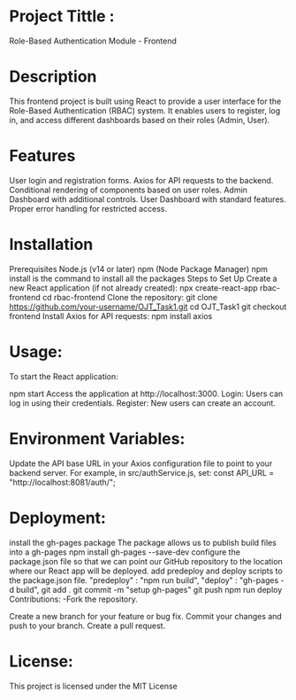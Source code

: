 # Project Tittle :
Role-Based Authentication Module - Frontend
 # Description
This frontend project is built using React to provide a user interface for the Role-Based Authentication (RBAC) system. It enables users to register, log in, and access different dashboards based on their roles (Admin, User).

# Features
User login and registration forms.
Axios for API requests to the backend.
Conditional rendering of components based on user roles.
Admin Dashboard with additional controls.
User Dashboard with standard features.
Proper error handling for restricted access.
 # Installation
Prerequisites
Node.js (v14 or later)
npm (Node Package Manager)
npm install is the command to install all the packages
Steps to Set Up
Create a new React application (if not already created):
npx create-react-app rbac-frontend
cd rbac-frontend
Clone the repository:
git clone https://github.com/your-username/OJT_Task1.git
cd OJT_Task1
git checkout frontend
Install Axios for API requests:
npm install axios
# Usage:
To start the React application:

npm start
Access the application at http://localhost:3000.
Login: Users can log in using their credentials.
Register: New users can create an account.
# Environment Variables:
Update the API base URL in your Axios configuration file to point to your backend server.
For example, in src/authService.js, set: const API_URL = "http://localhost:8081/auth/";
# Deployment:
install the gh-pages package
The package allows us to publish build files into a gh-pages
npm install gh-pages --save-dev
configure the package.json file so that we can point our GitHub repository to the location where our React app will be deployed.
add predeploy and deploy scripts to the package.json file.
"predeploy" : "npm run build",
"deploy" : "gh-pages -d build",
git add .
git commit -m "setup gh-pages"
git push
npm run deploy
Contributions:
-Fork the repository.

Create a new branch for your feature or bug fix.
Commit your changes and push to your branch.
Create a pull request.
# License:
This project is licensed under the MIT License

